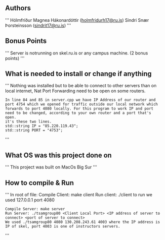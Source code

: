 ## Authors
'''
Hólmfríður Magnea Hákonardóttir (holmfridurh17@ru.is)
Sindri Snær Þorsteinsson (sindrit17@ru.is)
'''

## Bonus Points
'''
    Server is notrunning on skel.ru.is or any campus machine.  (2 bonus points)
'''

## What is needed to install or change if anything
''' 
    Nothing was installed but to be able to connect to other servers than on local internet, Nat Port Forwarding need to be open on some routers.

    In line 84 and 85 in server.cpp we have IP Address of our router and port 4754 which we opened for traffic outside our local network which forwards to port 4080 locally. For this program to work IP and port need to be changed, according to your own router and a port that's open.
    it's these two lines.
    std::string IP = "85.220.119.43";
    std::string PORT = "4753";

'''

## What OS was this project done on
'''
    This project was built on MacOs Big Sur
'''

## How to compile & Run
'''
    In root of file: 
    Compile Client: make client
    Run client: ./client <Server IP addres> <Server local Port>
    to run we used 127.0.0.1 port 4080

    Compile Server: make server
    Run Server: ./tsamgroup80 <Client Local Port> <IP address of server to connect> <port of server to connect>
    We used ./tsamgroup80 4080 130.208.243.61 4003 where the IP address is IP of skel, port 4003 is one of instructors servers.

'''
